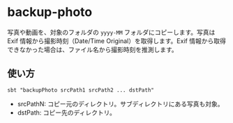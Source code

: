 # backup-photo

写真や動画を、対象のフォルダの `yyyy-MM` フォルダにコピーします。写真は Exif 情報から撮影時刻（Date/Time Original）を取得します。Exif 情報から取得できなかった場合は、ファイル名から撮影時刻を推測します。

## 使い方

```shell
sbt "backupPhoto srcPath1 srcPath2 ... dstPath"
```

- srcPathN: コピー元のディレクトリ。サブディレクトリにある写真も対象。
- dstPath: コピー先のディレクトリ。
